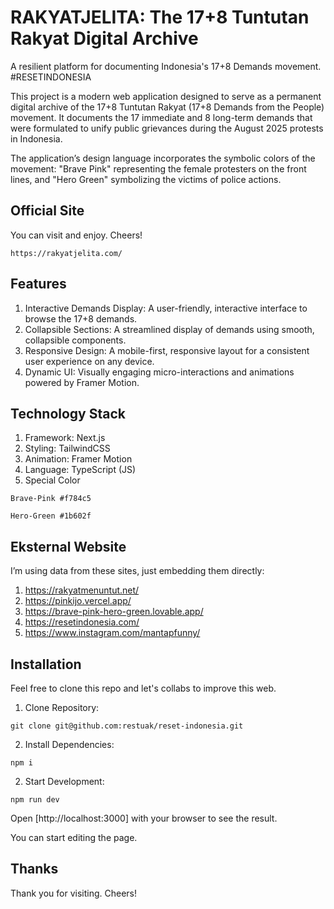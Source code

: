 # RAKYATJELITA: The 17+8 Tuntutan Rakyat Digital Archive
A resilient platform for documenting Indonesia's 17+8 Demands movement. #RESETINDONESIA

This project is a modern web application designed to serve as a permanent digital archive of the 17+8 Tuntutan Rakyat (17+8 Demands from the People) movement. It documents the 17 immediate and 8 long-term demands that were formulated to unify public grievances during the August 2025 protests in Indonesia.

The application’s design language incorporates the symbolic colors of the movement: "Brave Pink" representing the female protesters on the front lines, and "Hero Green" symbolizing the victims of police actions.

## Official Site
You can visit and enjoy. Cheers!

```
https://rakyatjelita.com/
```

## Features
1. Interactive Demands Display: A user-friendly, interactive interface to browse the 17+8 demands.
2. Collapsible Sections: A streamlined display of demands using smooth, collapsible components.
3. Responsive Design: A mobile-first, responsive layout for a consistent user experience on any device.
4. Dynamic UI: Visually engaging micro-interactions and animations powered by Framer Motion.

## Technology Stack
1. Framework: Next.js
2. Styling: TailwindCSS
3. Animation: Framer Motion
4. Language: TypeScript (JS)
5. Special Color

```
Brave-Pink #f784c5
```

```
Hero-Green #1b602f
```

## Eksternal Website
I’m using data from these sites, just embedding them directly: 
1. https://rakyatmenuntut.net/
2. https://pinkijo.vercel.app/
3. https://brave-pink-hero-green.lovable.app/
4. https://resetindonesia.com/
5. https://www.instagram.com/mantapfunny/

## Installation
Feel free to clone this repo and let's collabs to improve this web.
1. Clone Repository:

```
git clone git@github.com:restuak/reset-indonesia.git
```
2. Install Dependencies:

```
npm i
```
2. Start Development:

```
npm run dev
```

Open [http://localhost:3000] with your browser to see the result.

You can start editing the page.



## Thanks
Thank you for visiting. Cheers!




